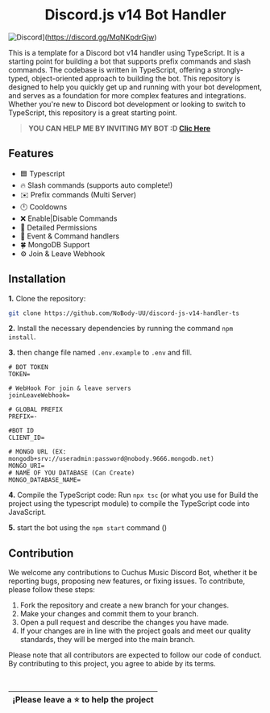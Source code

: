 <h1 style="text-align:center;">Discord.js v14 Bot Handler</h1>

![Discord](https://img.shields.io/discord/644672989014523940.svg)](https://discord.gg/MqNKpdrGjw)

This is a template for a Discord bot v14 handler using TypeScript. It is a starting point for building a bot that supports prefix commands and slash commands. The codebase is written in TypeScript, offering a strongly-typed, object-oriented approach to building the bot. This repository is designed to help you quickly get up and running with your bot development, and serves as a foundation for more complex features and integrations. Whether you're new to Discord bot development or looking to switch to TypeScript, this repository is a great starting point.

> **YOU CAN HELP ME BY INVITING MY BOT :D [Clic Here](https://dsc.gg/cuchus)**

## Features

* 🟦 Typescript
* 🔥 Slash commands (supports auto complete!)
* ✉️ Prefix commands (Multi Server)
* 🕛 Cooldowns
* ❌ Enable|Disable Commands
* 🏴 Detailed Permissions
* 🔧 Event & Command handlers
* 🍀 MongoDB Support
* ⚙ Join & Leave Webhook

## Installation

**1.** Clone the repository:
```bash
git clone https://github.com/NoBody-UU/discord-js-v14-handler-ts
```
**2.** Install the necessary dependencies by running the command `npm install`.

**3.** then change file named `.env.example` to `.env` and fill.

```env
# BOT TOKEN
TOKEN=

# WebHook For join & leave servers
joinLeaveWebhook=

# GLOBAL PREFIX
PREFIX=-

#BOT ID
CLIENT_ID=

# MONGO URL (EX: mongodb+srv://useradmin:password@nobody.9666.mongodb.net)
MONGO_URI=
# NAME OF YOU DATABASE (Can Create)
MONGO_DATABASE_NAME=
```
**4.** Compile the TypeScript code: Run `npx tsc` (or what you use for Build the project using the typescript module) to compile the TypeScript code into JavaScript.

**5.** start the bot using the `npm start` command ()

## Contribution

We welcome any contributions to Cuchus Music Discord Bot, whether it be reporting bugs, proposing new features, or fixing issues. To contribute, please follow these steps:

1. Fork the repository and create a new branch for your changes.
2. Make your changes and commit them to your branch.
3. Open a pull request and describe the changes you have made.
4. If your changes are in line with the project goals and meet our quality standards, they will be merged into the main branch.

Please note that all contributors are expected to follow our code of conduct. By contributing to this project, you agree to abide by its terms.


</br>

| ¡Please leave a ⭐ to help the project|
|----------------------------------------------|